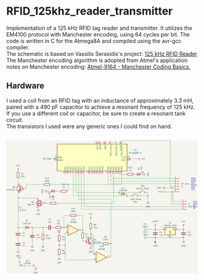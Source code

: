 # RFID_125khz_reader_transmitter
<t>Implementation of a 125 kHz RFID tag reader and transmitter. It utilizes the EM4100 protocol with Manchester encoding, using 64 cycles per bit.
The code is written in C for the Atmega8A and compiled using the avr-gcc compiler.<br>
The schematic is based on Vassilis Serasidis's project: <a href=https://www.serasidis.gr/circuits/RFID_reader/125kHz_RFID_reader.htm>125 kHz RFID Reader</a> <br>
The Manchester encoding algorithm is adopted from Atmel's application notes on Manchester encoding: <a href=https://ww1.microchip.com/downloads/en/AppNotes/Atmel-9164-Manchester-Coding-Basics_Application-Note.pdf>Atmel-9164 - Manchester Coding Basics.</a><br>
## Hardware
I used a coil from an RFID tag with an inductance of approximately 3.3 mH, paired with a 490 pF capacitor to achieve a resonant frequency of 125 kHz.<br> 
If you use a different coil or capacitor, be sure to create a resonant tank circuit.<br>
The transistors I used were any generic ones I could find on hand.
##
![Schematics diagram](./img/schema.png)
